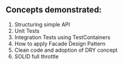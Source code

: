 ## Concepts demonstrated:
1. Structuring simple API
2. Unit Tests
3. Integration Tests using TestContainers
4. How to apply Facade Design Pattern
5. Clean code and adoption of DRY concept
6. SOLID full throttle
